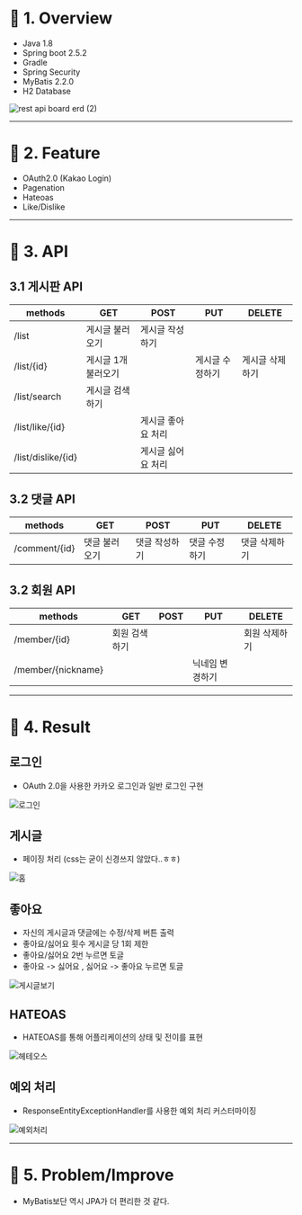 # :pushpin: 1. Overview
* Java 1.8
* Spring boot 2.5.2
* Gradle
* Spring Security
* MyBatis 2.2.0
* H2 Database

![rest api board erd (2)](https://user-images.githubusercontent.com/52540882/127375384-6be6398f-6809-493f-91a9-602ce3e8219f.jpg)
      

****
# :pushpin: 2. Feature
* OAuth2.0 (Kakao Login)
* Pagenation
* Hateoas
* Like/Dislike

****
# :pushpin: 3. API
## 3.1 게시판 API
|methods|GET|POST|PUT|DELETE|
|------|---|---|---|---|
|/list|게시글 불러오기|게시글 작성하기|
|/list/{id}|게시글 1개 불러오기||게시글 수정하기|게시글 삭제하기|
|/list/search|게시글 검색하기|||
|/list/like/{id}||게시글 좋아요 처리||
|/list/dislike/{id}||게시글 싫어요 처리||   
   
      
## 3.2 댓글 API
|methods|GET|POST|PUT|DELETE|
|------|---|---|---|---|
|/comment/{id}|댓글 불러오기|댓글 작성하기|댓글 수정하기|댓글 삭제하기
   
      
## 3.2 회원 API
|methods|GET|POST|PUT|DELETE|
|------|---|---|---|---|
|/member/{id}|회원 검색하기|||회원 삭제하기
|/member/{nickname}|||닉네임 변경하기|
****

         
# :pushpin: 4. Result
## 로그인
* OAuth 2.0을 사용한 카카오 로그인과 일반 로그인 구현
   
![로그인](https://user-images.githubusercontent.com/52540882/130479761-dba7ab5c-33e7-47d4-84c2-e78ebfbd4440.PNG)
   
      
## 게시글
* 페이징 처리 (css는 굳이 신경쓰지 않았다..ㅎㅎ)
   
![홈](https://user-images.githubusercontent.com/52540882/130479778-20db4170-afca-48f0-995e-d802e79a426e.PNG)
   
      
## 좋아요
* 자신의 게시글과 댓글에는 수정/삭제 버튼 출력
* 좋아요/싫어요 횟수 게시글 당 1회 제한
* 좋아요/싫어요 2번 누르면 토글
* 좋아요 -> 싫어요 , 싫어요 -> 좋아요 누르면 토글
   
![게시글보기](https://user-images.githubusercontent.com/52540882/130479783-841a7959-1b50-4d7b-8f1d-23a58af565d6.PNG)
   
      
## HATEOAS
* HATEOAS를 통해 어플리케이션의 상태 및 전이를 표현
   
![헤테오스](https://user-images.githubusercontent.com/52540882/130479979-338e6500-17c0-428b-9cfc-6a6af2bfe546.png)
   
      
## 예외 처리
* ResponseEntityExceptionHandler를 사용한 예외 처리 커스터마이징
   
![예외처리](https://user-images.githubusercontent.com/52540882/130479982-bf6d6668-6c09-401d-86d7-6e132ab4f255.png)        
   
      
         
****
# :pushpin: 5. Problem/Improve
* MyBatis보단 역시 JPA가 더 편리한 것 같다.

